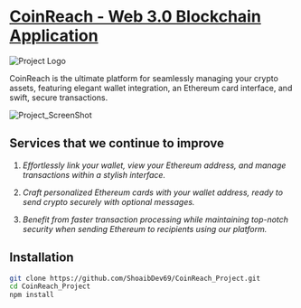 # [**CoinReach - Web 3.0 Blockchain Application**](https://coin-reach-project.vercel.app/)

![Project Logo](https://github.com/ShoaibDev69/CoinReach_Project/assets/124503086/73af6449-1f35-423d-9f6c-1ba406f18de3)

CoinReach is the ultimate platform for seamlessly managing your crypto assets,
featuring elegant wallet integration, an Ethereum card interface, and
swift, secure transactions.

![Project_ScreenShot](https://github.com/ShoaibDev69/CoinReach_Project/assets/124503086/c36efcef-aed0-4f7a-9878-580acf277929)

## Services that we continue to improve

1. *Effortlessly link your wallet, view your Ethereum address, and manage transactions within a stylish interface.*

2. *Craft personalized Ethereum cards with your wallet address, ready to send crypto securely with optional messages.*

3. *Benefit from faster transaction processing while maintaining top-notch security when sending Ethereum to recipients using our platform.*

## Installation

```bash
git clone https://github.com/ShoaibDev69/CoinReach_Project.git
cd CoinReach_Project
npm install
```
